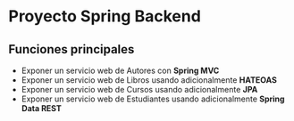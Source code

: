 # Proyecto Spring Backend

## Funciones principales

- Exponer un servicio web de Autores con **Spring MVC**
- Exponer un servicio web de Libros usando adicionalmente **HATEOAS**
- Exponer un servicio web de Cursos usando adicionalmente **JPA**
- Exponer un servicio web de Estudiantes usando adicionalmente **Spring Data REST**
